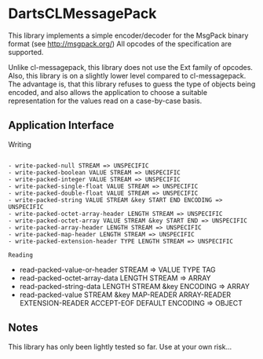 DartsCLMessagePack
==================

This library implements a simple encoder/decoder for the MsgPack 
binary format (see http://msgpack.org/) All opcodes of the specification
are supported.

Unlike cl-messagepack, this library does not use the Ext family of 
opcodes. Also, this library is on a slightly lower level compared to
cl-messagepack. The advantage is, that this library refuses to guess
the type of objects being encoded, and also allows the application to 
choose a suitable representation for the values read on a case-by-case
basis.

Application Interface
----------------------

Writing
~~~~~~~

- write-packed-null STREAM => UNSPECIFIC
- write-packed-boolean VALUE STREAM => UNSPECIFIC
- write-packed-integer VALUE STREAM => UNSPECIFIC
- write-packed-single-float VALUE STREAM => UNSPECIFIC
- write-packed-double-float VALUE STREAM => UNSPECIFIC
- write-packed-string VALUE STREAM &key START END ENCODING => UNSPECIFIC
- write-packed-octet-array-header LENGTH STREAM => UNSPECIFIC
- write-packed-octet-array VALUE STREAM &key START END => UNSPECIFIC
- write-packed-array-header LENGTH STREAM => UNSPECIFIC
- write-packed-map-header LENGTH STREAM => UNSPECIFIC
- write-packed-extension-header TYPE LENGTH STREAM => UNSPECIFIC

Reading
~~~~~~~

- read-packed-value-or-header STREAM => VALUE TYPE TAG
- read-packed-octet-array-data LENGTH STREAM => ARRAY
- read-packed-string-data LENGTH STREAM &key ENCODING => ARRAY
- read-packed-value STREAM &key MAP-READER ARRAY-READER EXTENSION-READER ACCEPT-EOF DEFAULT ENCODING => OBJECT

Notes
-----

This library has only been lightly tested so far. Use at your own risk...

